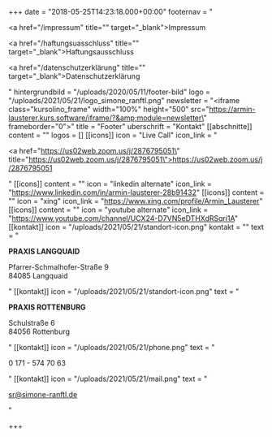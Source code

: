+++
date = "2018-05-25T14:23:18.000+00:00"
footernav = "<p><a href=\"/impressum\" title=\"\" target=\"_blank\">Impressum</a></p><p><a href=\"/haftungsuasschluss\" title=\"\" target=\"_blank\">Haftungsausschluss</a></p><p><a href=\"/datenschutzerklärung\" title=\"\" target=\"_blank\">Datenschutzerklärung</a></p>"
hintergrundbild = "/uploads/2020/05/11/footer-bild"
logo = "/uploads/2021/05/21/logo_simone_ranftl.png"
newsletter = "<iframe class=\"kursolino_frame\" width=\"100%\" height=\"500\" src=\"https://armin-lausterer.kurs.software/iframe/?&amp;module=newsletter\" frameborder=\"0\"></iframe>"
title = "Footer"
uberschrift = "Kontakt"
[[abschnitte]]
content = ""
logos = []
[[icons]]
icon = "Live Call"
icon_link = "<p><a href=\"https://us02web.zoom.us/j/2876795051\" title=\"https://us02web.zoom.us/j/2876795051\">https://us02web.zoom.us/j/2876795051</a></p>"
[[icons]]
content = ""
icon = "linkedin alternate"
icon_link = "https://www.linkedin.com/in/armin-lausterer-28b91432"
[[icons]]
content = ""
icon = "xing"
icon_link = "https://www.xing.com/profile/Armin_Lausterer"
[[icons]]
content = ""
icon = "youtube alternate"
icon_link = "https://www.youtube.com/channel/UCX24-D7VN5eDTHXdRSqri1A"
[[kontakt]]
icon = "/uploads/2021/05/21/standort-icon.png"
kontakt = ""
text = "<p><strong>PRAXIS LANGQUAID</strong></p><p>Pfarrer-Schmalhofer-Straße 9<br>84085 Langquaid</p>"
[[kontakt]]
icon = "/uploads/2021/05/21/standort-icon.png"
text = "<p><strong>PRAXIS ROTTENBURG</strong></p><p>Schulstraße 6 <br>84056 Rottenburg</p>"
[[kontakt]]
icon = "/uploads/2021/05/21/phone.png"
text = "<p>0 171 - 574 70 63</p>"
[[kontakt]]
icon = "/uploads/2021/05/21/mail.png"
text = "<p>sr@simone-ranftl.de</p>"

+++
